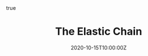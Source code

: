 ---
title: The Elastic Chain
summary: Quantizing a chain. Ground state displacement fluctuations. statistics.
authors: [Austen Lamacraft]
tags: []
categories: []
date: "2020-10-15T10:00:00Z"
date_end: "2020-10-15T11:30:00Z"
publishDate: "2020-10-01T22:30:00Z"
all_day: false
lecture_slides: elastic-chain
math: true
menu:
  tqm-lectures:
    parent: Lectures
    weight: 3
---